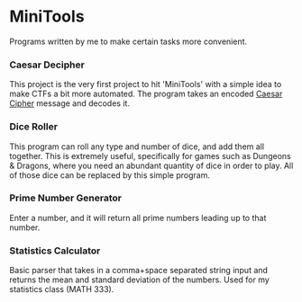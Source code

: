 <h1>MiniTools</h1>
<p>Programs written by me to make certain tasks more convenient.</p>

<h3>Caesar Decipher</h3>
<p>This project is the very first project to hit 'MiniTools' with a simple idea to make CTFs a bit more automated. The program takes an encoded <a href="https://en.wikipedia.org/wiki/Caesar_cipher">Caesar Cipher</a> message and decodes it.</p>

<h3>Dice Roller</h3>
<p>This program can roll any type and number of dice, and add them all together. This is extremely useful, specifically for games such as Dungeons & Dragons, where you need an abundant quantity of dice in order to play. All of those dice can be replaced by this simple program.

<h3>Prime Number Generator</h3>
<p>Enter a number, and it will return all prime numbers leading up to that number.</p>

<h3>Statistics Calculator</h3>
<p>Basic parser that takes in a comma+space separated string input and returns the mean and standard deviation of the numbers. Used for my statistics class (MATH 333).</p>
